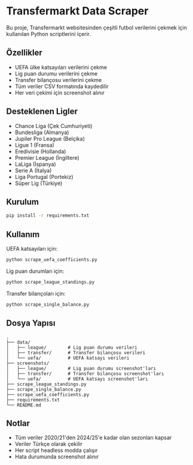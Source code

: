 # Transfermarkt Data Scraper

Bu proje, Transfermarkt websitesinden çeşitli futbol verilerini çekmek için kullanılan Python scriptlerini içerir.

## Özellikler

- UEFA ülke katsayıları verilerini çekme
- Lig puan durumu verilerini çekme
- Transfer bilançosu verilerini çekme
- Tüm veriler CSV formatında kaydedilir
- Her veri çekimi için screenshot alınır

## Desteklenen Ligler

- Chance Liga (Çek Cumhuriyeti)
- Bundesliga (Almanya)
- Jupiler Pro League (Belçika)
- Ligue 1 (Fransa)
- Eredivisie (Hollanda)
- Premier League (İngiltere)
- LaLiga (İspanya)
- Serie A (İtalya)
- Liga Portugal (Portekiz)
- Süper Lig (Türkiye)

## Kurulum

```bash
pip install -r requirements.txt
```

## Kullanım

UEFA katsayıları için:
```bash
python scrape_uefa_coefficients.py
```

Lig puan durumları için:
```bash
python scrape_league_standings.py
```

Transfer bilançoları için:
```bash
python scrape_single_balance.py
```

## Dosya Yapısı

```
.
├── data/
│   ├── league/        # Lig puan durumu verileri
│   ├── transfer/      # Transfer bilançosu verileri
│   └── uefa/          # UEFA katsayı verileri
├── screenshots/
│   ├── league/        # Lig puan durumu screenshot'ları
│   ├── transfer/      # Transfer bilançosu screenshot'ları
│   └── uefa/          # UEFA katsayı screenshot'ları
├── scrape_league_standings.py
├── scrape_single_balance.py
├── scrape_uefa_coefficients.py
├── requirements.txt
└── README.md
```

## Notlar

- Tüm veriler 2020/21'den 2024/25'e kadar olan sezonları kapsar
- Veriler Türkçe olarak çekilir
- Her script headless modda çalışır
- Hata durumunda screenshot alınır 
